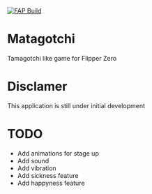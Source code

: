 [![FAP Build](https://github.com/MrModd/Matagotchi/actions/workflows/build.yml/badge.svg)](https://github.com/MrModd/Matagotchi/actions/workflows/build.yml)

# Matagotchi
Tamagotchi like game for Flipper Zero

# Disclamer
This application is still under initial development

# TODO

* Add animations for stage up
* Add sound
* Add vibration
* Add sickness feature
* Add happyness feature
